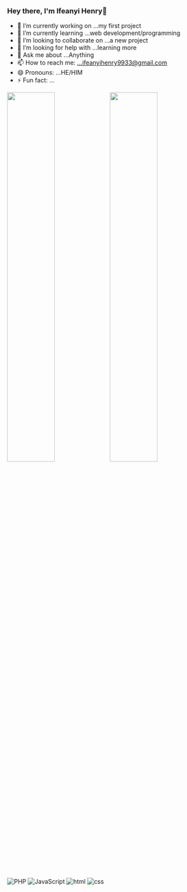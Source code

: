 ### Hey there, I'm Ifeanyi Henry👋

- 🔭 I’m currently working on ...my first project
- 🌱 I’m currently learning ...web development/programming
- 👯 I’m looking to collaborate on ...a new project
- 🤔 I’m looking for help with ...learning more
- 💬 Ask me about ...Anything
- 📫 How to reach me: ...ifeanyihenry9933@gmail.com
- 😄 Pronouns: ...HE/HIM
- ⚡ Fun fact: ...

<img align="left" width="47%" src="https://github-readme-stats.vercel.app/api?username=Gold5050&show_icons=true&theme=radical"/>
<img align="left" width="47%" src="https://github-readme-stats.vercel.app/api/top-langs/?username=Gold5050&layout=compact"/>
<img alt="PHP" src="https://img.shields.io/badge/php-%23777BB4.svg?style=for-the-badge&logo=php&logoColor=white">
<img alt="JavaScript" src="https://img.shields.io/badge/javascript-%23323330.svg?style=for-the-badge&logo=javascript&logoColor=%23F7DF1E"/>
<img alt="html" src="https://img.shields.io/badge/html5-%23E34F26.svg?style=for-the-badge&amp;logo=html5&amp;logoColor=white" style="max-width: 100%";/>
<img alt="css" src="https://img.shields.io/badge/css3-%231572B6.svg?style=for-the-badge&amp;logo=css3&amp;logoColor=white" style="max-width: 100%";/>
